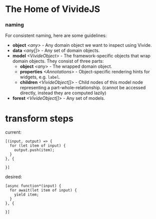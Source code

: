 # The Home of VivideJS

### naming

For consistent naming, here are some guidelines:

- **object** *\<any\>* - Any domain object we want to inspect using Vivide.
- **data** *\<any[]\>* - Any set of domain objects.
- **model** *\<VivideObject\>* - The framework-specific objects that wrap domain objects. They consist of three parts:
  - **object** *\<any\>* - The wrapped domain object.
  - **properties** *\<Annotations\>* - Object-specific rendering hints for widgets, e.g. `label`.
  - **children** *\<VivideObject[]\>* - Child nodes of this model node representing a part-whole-relationship. (cannot be accessed directly, instead they are computed lazily)
- **forest** *\<VivideObject[]\>* - Any set of models.

# transform steps

current:
```
[(input, output) => {
  for (let item of input) {
    output.push(item);
  }
}, {
  
}]
```

desired:
```
[async function*(input) {
  for await(let item of input) {
    yield item;
  }
}, {
  
}]
```
